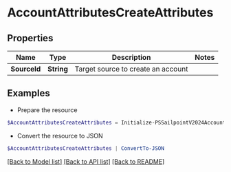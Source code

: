 # AccountAttributesCreateAttributes
## Properties

Name | Type | Description | Notes
------------ | ------------- | ------------- | -------------
**SourceId** | **String** | Target source to create an account | 

## Examples

- Prepare the resource
```powershell
$AccountAttributesCreateAttributes = Initialize-PSSailpointV2024AccountAttributesCreateAttributes  -SourceId 34bfcbe116c9407464af37acbaf7a4dc
```

- Convert the resource to JSON
```powershell
$AccountAttributesCreateAttributes | ConvertTo-JSON
```

[[Back to Model list]](../README.md#documentation-for-models) [[Back to API list]](../README.md#documentation-for-api-endpoints) [[Back to README]](../README.md)

